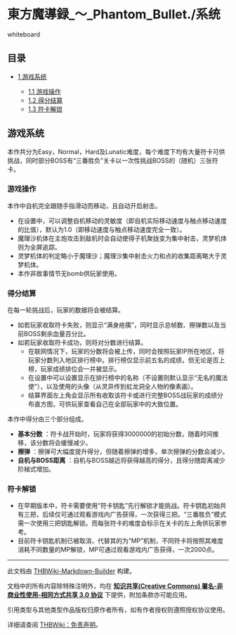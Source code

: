# 東方魔導録_～_Phantom_Bullet./系统

<!-- source html: G:\repos\THBWiki-Markdown-Builder\THBWikiMarkdown\Temp\main\8\8b\ns0%3A%E6%9D%B1%E6%96%B9%E9%AD%94%E5%B0%8E%E9%8C%B2_%EF%BD%9E_Phantom_Bullet%2E%2F%E7%B3%BB%E7%BB%9F.html -->

whiteboard


## 目录

- [1 游戏系统](#游戏系统)

  - [1.1 游戏操作](#游戏操作)
  - [1.2 得分结算](#得分结算)
  - [1.3 符卡解锁](#符卡解锁)








## 游戏系统
  
本作共分为Easy，Normal，Hard及Lunatic难度，每个难度下均有大量符卡可供挑战，同时部分BOSS有“三番胜负”关卡以一次性挑战BOSS的（随机）三张符卡。
  


### 游戏操作
  
本作中自机完全跟随手指滑动而移动，且自动开启射击。
  

- 在设置中，可以调整自机移动的灵敏度（即自机实际移动速度与触点移动速度的比值），默认为1.0（即移动速度与触点移动速度完全一致）。
- 魔理沙机体在主炮攻击到敌机时会自动使得子机聚拢变为集中射击，灵梦机体则为全屏追踪。
- 灵梦机体的判定略小于魔理沙；魔理沙集中射击火力和点的收集距离略大于灵梦机体。
- 本作非故事情节无bomb供玩家使用。


### 得分结算
  
在每一轮挑战后，玩家的数据将会被结算。
  

- 如若玩家收取符卡失败，则显示“满身疮痍”，同时显示总帧数、擦弹数以及当前BOSS剩余血量百分比。
- 如若玩家收取符卡成功，则将对分数进行结算。
  - 在联网情况下，玩家的分数将会被上传，同时会按照玩家IP所在地区，将玩家分数列入地区排行榜中。排行榜仅显示前五名的成绩，但无论是否上榜，玩家成绩排位会一并被显示。
  - 在设置中可以设置显示在排行榜中的名称（不设置则默认显示“无名的魔法使”），以及使用的头像（从灵异传到虹龙洞全人物的像素画）。
  - 结算界面左上角会显示所有收取该符卡或进行完整BOSS战玩家的成绩分布直方图，可供玩家查看自己在全部玩家中的大致位置。


  
本作中得分由三个部分组成。
  

-  **基本分数** ：符卡战开始时，玩家将获得3000000的初始分数，随着时间推移，该分数将会缓慢减少。
-  **擦弹** ：擦弹可大幅度提升得分，但随着擦弹的增多，单次擦弹的分数会减少。
-  **自机与BOSS距离** ：自机与BOSS越近将获得越高的得分，且得分随距离减少阶梯式增加。


### 符卡解锁
- 在早期版本中，符卡需要使用“符卡钥匙”先行解锁才能挑战。符卡钥匙初始共有三把，后续仅可通过观看游戏内广告获得，一次获得三把。“三番胜负”模式需一次使用三把钥匙解锁。而每张符卡的难度会标示在关卡的左上角供玩家参考。
- 目前符卡钥匙机制已被取消，代替其的为“MP”机制，不同符卡将按照其难度消耗不同数量的MP解锁，MP可通过观看游戏内广告获得，一次2000点。





---

此文档由 [THBWiki-Markdown-Builder](https://github.com/Delsin-Yu/THBWiki-Markdown-Builder) 构建。

文档中的所有内容除特殊注明外，均在 [**知识共享(Creative Commons) 署名-非商业性使用-相同方式共享 3.0 协议**](https://creativecommons.org/licenses/by-sa/3.0/deed.zh-hans) 下提供，附加条款亦可能应用。

引用类型与其他类型作品版权归原作者所有，如有作者授权则遵照授权协议使用。

详细请查阅 [THBWiki：免责声明](https://thbwiki.cc/THBWiki:%E5%85%8D%E8%B4%A3%E5%A3%B0%E6%98%8E)。

